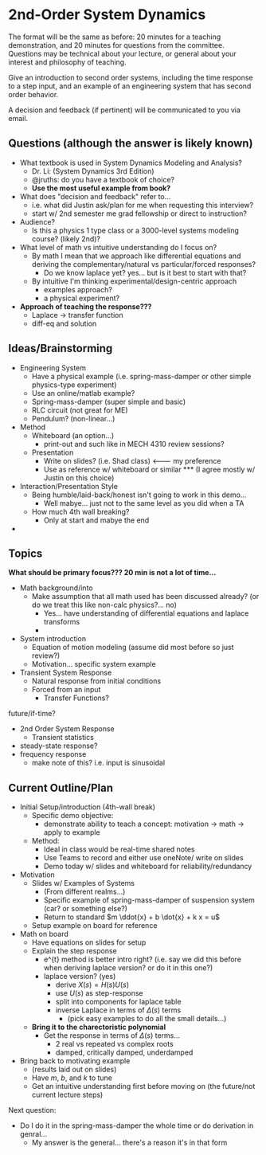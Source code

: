 # 2nd-Order System Dynamics

The format will be the same as before: 20 minutes for a teaching demonstration, and 20 minutes for questions from the committee. 
Questions may be technical about your lecture, or general about your interest and philosophy of teaching.

Give an introduction to second order systems, including the time response to a step input, and an example of an engineering system that has second order behavior.

A decision and feedback (if pertinent) will be communicated to you via email.

## Questions (although the answer is likely known)
- What textbook is used in System Dynamics Modeling and Analysis?
  - Dr. Li: (System Dynamics 3rd Edition)
  - @jruths: do you have a textbook of choice?
  - **Use the most useful example from book?**
- What does "decision and feedback" refer to... 
  - i.e. what did Justin ask/plan for me when requesting this interview?
  - start w/ 2nd semester me grad fellowship or direct to instruction?
- Audience?
  - Is this a physics 1 type class or a 3000-level systems modeling course? (likely 2nd)?
- What level of math vs intuitive understanding do I focus on?
  - By math I mean that we approach like differential equations and deriving the complementary/natural vs particular/forced responses?
    - Do we know laplace yet? yes... but is it best to start with that?
  - By intuitive I'm thinking experimental/design-centric approach
    - examples approach?
    - a physical experiment?
- **Approach of teaching the response???**
  - Laplace -> transfer function
  - diff-eq and solution

## Ideas/Brainstorming
- Engineering System
  - Have a physical example (i.e. spring-mass-damper or other simple physics-type experiment)
  - Use an online/matlab example?
  - Spring-mass-damper (super simple and basic)
  - RLC circuit (not great for ME)
  - Pendulum? (non-linear...)
- Method
  - Whiteboard (an option...)
    - print-out and such like in MECH 4310 review sessions?
  - Presentation
    - Write on slides? (i.e. Shad class) <--- my preference
    - Use as reference w/ whiteboard or similar *** (I agree mostly w/ Justin on this choice)
- Interaction/Presentation Style
  - Being humble/laid-back/honest isn't going to work in this demo...
    - Well mabye... just not to the same level as you did when a TA
  - How much 4th wall breaking?
    - Only at start and mabye the end
- 



## Topics

**What should be primary focus??? 20 min is not a lot of time...**

- Math background/into 
  - Make assumption that all math used has been discussed already? (or do we treat this like non-calc physics?... no)
    - Yes... have understanding of differential equations and laplace transforms
    - 
- System introduction
  - Equation of motion modeling (assume did most before so just review?)
  - Motivation... specific system example
- Transient System Response
  - Natural response from initial conditions
  - Forced from an input
    - Transfer Functions?

future/if-time?
- 2nd Order System Response
  - Transient statistics
- steady-state response?
- frequency response
  - make note of this? i.e. input is sinusoidal




## Current Outline/Plan
- Initial Setup/introduction (4th-wall break)
  - Specific demo objective: 
    - demonstrate ability to teach a concept: motivation -> math -> apply to example
  - Method:
    - Ideal in class would be real-time shared notes
    - Use Teams to record and either use oneNote/ write on slides
    - Demo today w/ slides and whiteboard for reliability/redundancy
- Motivation
  - Slides w/ Examples of Systems
    - (From different realms...)
    - Specific example of spring-mass-damper of suspension system (car? or something else?)
    - Return to standard $m \ddot{x} + b \dot{x} + k x = u$
  - Setup example on board for reference
- Math on board
  - Have equations on slides for setup
  - Explain the step response
    - e^{t} method is better intro right? (i.e. say we did this before when deriving laplace version? or do it in this one?)
    - laplace version? (yes)
      - derive $X(s) = H(s) U(s)$
      - use $U(s)$ as step-response
      - split into components for laplace table
      - inverse Laplace in terms of $\Delta(s)$ terms
        - (pick easy examples to do all the small details...)
  - **Bring it to the charectoristic polynomial**
    - Get the response in terms of $\Delta(s)$ terms...
      - 2 real vs repeated vs complex roots
      - damped, critically damped, underdamped
- Bring back to motivating example
  - (results laid out on slides)
  - Have $m$, $b$, and $k$ to tune
  - Get an intuitive understanding first before moving on (the future/not current lecture steps)



Next question:
- Do I do it in the spring-mass-damper the whole time or do derivation in genral...
  - My answer is the general... there's a reason it's in that form

